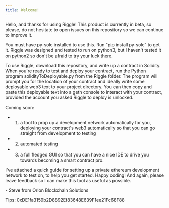 ```yaml
---
title: Welcome!
---
```


Hello, and thanks for using Riggle! This product is currently in beta, so please, do not hesitate to open issues on this repository so we can continue to improve it.

You must have py-solc installed to use this. Run "pip install py-solc" to get it. Riggle was designed and tested to run on python3, but I haven't tested it on python2 so don't be afraid to try your luck there.

To use Riggle, download this repository, and write up a contract in Solidity. When you're ready to test and deploy your contract, run the Python program solidityToDeployable.py from the Riggle folder. The program will prompt you for the location of your contract and ideally write some deployable web3 text to your project directory. You can then copy and paste this deployable text into a geth console to interact with your contract, provided the account you asked Riggle to deploy is unlocked.

Coming soon: 

- 1. a tool to prop up a development network automatically for you, deploying your contract's web3 automatically so that you can go straight from development to testing 
- 2. automated testing 
- 3. a full fledged GUI so that you can have a nice IDE to drive you towards becoming a smart contract pro.

I've attached a quick guide for setting up a private ethereum development network to test on, to help you get started. Happy coding! And again, please leave feedback so I can make this tool as useful as possible.

\- Steve from Orion Blockchain Solutions

Tips: 0xDE1fa3159b2D8892Ef83648E639F1ee21Fc68F88
